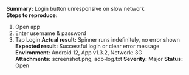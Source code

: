 **Summary:** Login button unresponsive on slow network  
**Steps to reproduce:**
1. Open app
2. Enter username & password
3. Tap Login
**Actual result:** Spinner runs indefinitely, no error shown  
**Expected result:** Successful login or clear error message  
**Environment:** Android 12, App v1.3.2, Network: 3G  
**Attachments:** screenshot.png, adb-log.txt
**Severity:** Major
**Status:** Open
